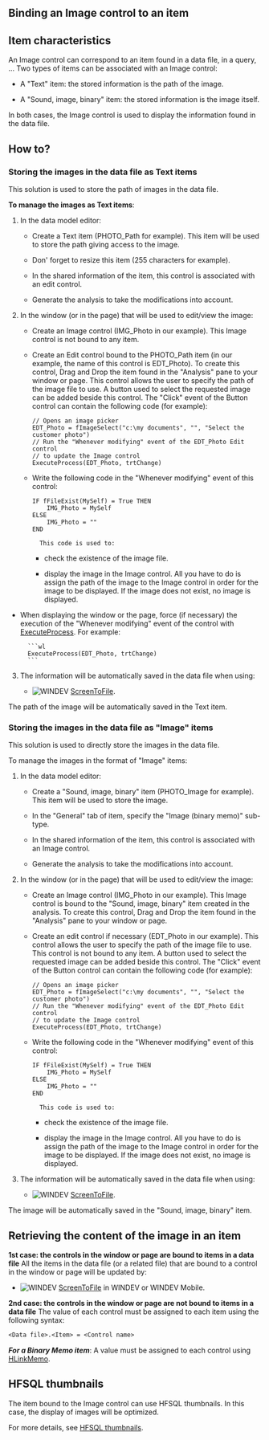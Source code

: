 
## Binding an Image control to an item
			



<a name="NOTE1"></a>
<a name="NOTE1_1"></a>


## Item characteristics
<a name="item_characteristics_ELTTEXTE000187"></a>
An Image control can correspond to an item found in a data file, in a query, ... Two types of items can be associated with an Image control:

- A "Text" item: the stored information is the path of the image.

- A "Sound, image, binary" item: the stored information is the image itself.




In both cases, the Image control is used to display the information found in the data file.

<a name="NOTE2"></a>
<a name="NOTE2_1"></a>


## How to?
<a name="how_ELTTEXTE000211"></a>


### Storing the images in the data file as Text items
<a name="storing_the_images_the_data_file_text_items_ELTPARAGRAPHE000023"></a>

This solution is used to store the path of images in the data file.

**To manage the images as Text items**: 

1. In the data model editor: 

	- Create a Text item (PHOTO_Path for example). This item will be used to store the path giving access to the image. 

	- Don' forget to resize this item (255 characters for example). 

	- In the shared information of the item, this control is associated with an edit control. 

	- Generate the analysis to take the modifications into account.




2. In the window (or in the page) that will be used to edit/view the image:

	- Create an Image control (IMG_Photo in our example). This Image control is not bound to any item.

	- Create an Edit control bound to the PHOTO_Path item (in our example, the name of this control is EDT_Photo). 
			To create this control, Drag and Drop the item found in the "Analysis" pane to your window or page. 
			This control allows the user to specify the path of the image file to use. A button used to select the requested image can be added beside this control. The "Click" event of the Button control can contain the following code (for example):
			
		```wl
		// Opens an image picker
		EDT_Photo = fImageSelect("c:\my documents", "", "Select the customer photo")
		// Run the "Whenever modifying" event of the EDT_Photo Edit control 
		// to update the Image control
		ExecuteProcess(EDT_Photo, trtChange)
		```


	- Write the following code in the "Whenever modifying" event of this control: 
			
		```wl
		IF fFileExist(MySelf) = True THEN
			IMG_Photo = MySelf
		ELSE
			IMG_Photo = ""
		END
		```

			This code is used to:

		- check the existence of the image file.

		- display the image in the Image control. All you have to do is assign the path of the image to the Image control in order for the image to be displayed. If the image does not exist, no image is displayed.  




- When displaying the window or the page, force (if necessary) the execution of the "Whenever modifying" event of the control with [ExecuteProcess](../WDLang1/3013031.md). For example:
			
		```wl
		ExecuteProcess(EDT_Photo, trtChange)
		```


3. The information will be automatically saved in the data file when using: 

	- ![WINDEV](https://doc.pcsoft.fr/ext/images/us/WD.png) [ScreenToFile](../WDLang4/3044146.md).





The path of the image will be automatically saved in the Text item.
<a name="NOTE2_2"></a>


### Storing the images in the data file as "Image" items
<a name="storing_the_images_the_data_file_image_items_ELTPARAGRAPHE000077"></a>

This solution is used to directly store the images in the data file.

To manage the images in the format of "Image" items:

1. In the data model editor: 

	- Create a "Sound, image, binary" item (PHOTO_Image for example). This item will be used to store the image. 

	- In the "General" tab of item, specify the "Image (binary memo)" sub-type. 

	- In the shared information of the item, this control is associated with an Image control. 

	- Generate the analysis to take the modifications into account.




2. In the window (or in the page) that will be used to edit/view the image:

	- Create an Image control (IMG_Photo in our example). This Image control is bound to the "Sound, image, binary" item created in the analysis.  To create this control, Drag and Drop the item found in the "Analysis" pane to your window or page.

	- Create an edit control if necessary (EDT_Photo in our example). This control allows the user to specify the path of the image file to use. This control is not bound to any item. A button used to select the requested image can be added beside this control. The "Click" event of the Button control can contain the following code (for example):
			
		```wl
		// Opens an image picker
		EDT_Photo = fImageSelect("c:\my documents", "", "Select the customer photo")
		// Run the "Whenever modifying" event of the EDT_Photo Edit control 
		// to update the Image control
		ExecuteProcess(EDT_Photo, trtChange)
		```


	- Write the following code in the "Whenever modifying" event of this control: 
			
		```wl
		IF fFileExist(MySelf) = True THEN
			IMG_Photo = MySelf
		ELSE
			IMG_Photo = ""
		END
		```

			This code is used to:

		- check the existence of the image file.

		- display the image in the Image control. All you have to do is assign the path of the image to the Image control in order for the image to be displayed. If the image does not exist, no image is displayed. 




3. The information will be automatically saved in the data file when using: 

	- ![WINDEV](https://doc.pcsoft.fr/ext/images/us/WD.png) [ScreenToFile](../WDLang4/3044146.md).





The image will be automatically saved in the "Sound, image, binary" item.

<a name="NOTE3"></a>
<a name="NOTE3_1"></a>


## Retrieving the content of the image in an item
<a name="retrieving_the_content_the_image_item_ELTTEXTE000241"></a>
**1st case: the controls in the window or page are bound to items in a data file**
All the items in the data file (or a related file) that are bound to a control in the window or page will be updated by:

- ![WINDEV](https://doc.pcsoft.fr/ext/images/us/WD.png) [ScreenToFile](../WDLang4/3044146.md) in WINDEV or WINDEV Mobile.




**2nd case: the controls in the window or page are not bound to items in a data file**
The value of each control must be assigned to each item using the following syntax:


```txt
<Data file>.<Item> = <Control name>
```


***For a Binary Memo item***: A value must be assigned to each control using [HLinkMemo](../WDLang4/3044173.md).

<a name="NOTE4"></a>
<a name="NOTE4_1"></a>


## HFSQL thumbnails
<a name="hfsql_thumbnails_ELTTEXTE000286"></a>
The item bound to the Image control can use HFSQL thumbnails. In this case, the display of images will be optimized.

For more details, see [HFSQL thumbnails](../WDLang4/3044348.md).


